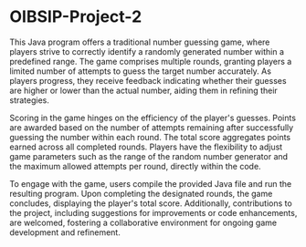 # OIBSIP-Project-2
This Java program offers a traditional number guessing game, where players strive to correctly identify a randomly generated number within a predefined range. The game comprises multiple rounds, granting players a limited number of attempts to guess the target number accurately. As players progress, they receive feedback indicating whether their guesses are higher or lower than the actual number, aiding them in refining their strategies.

Scoring in the game hinges on the efficiency of the player's guesses. Points are awarded based on the number of attempts remaining after successfully guessing the number within each round. The total score aggregates points earned across all completed rounds. Players have the flexibility to adjust game parameters such as the range of the random number generator and the maximum allowed attempts per round, directly within the code.

To engage with the game, users compile the provided Java file and run the resulting program. Upon completing the designated rounds, the game concludes, displaying the player's total score. Additionally, contributions to the project, including suggestions for improvements or code enhancements, are welcomed, fostering a collaborative environment for ongoing game development and refinement.
